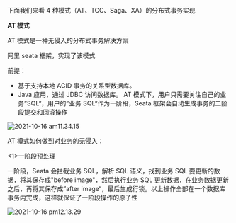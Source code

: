 下面我们来看 4 种模式（AT、TCC、Saga、XA）的分布式事务实现

**AT 模式**

AT 模式是一种无侵入的分布式事务解决方案

阿里 seata 框架，实现了该模式

前提：

- 基于支持本地 ACID 事务的关系型数据库。
- Java 应用，通过 JDBC 访问数据库。
  AT 模式下，用户只需要关注自己的业务”SQL“，用户的”业务 SQL“作为一阶段，Seata 框架会自动生成事务的二阶段提交和回滚操作

![2021-10-16 am11.34.15](https://muyids.oss-cn-beijing.aliyuncs.com/2021-10-16%20am11.34.15.png)

AT 模式如何做到对业务的无侵入：

<1>一阶段预处理

一阶段，Seata 会拦截业务 SQL，解析 SQL 语义，找到业务 SQL 要更新的数据，将其保存成"before image"，然后执行业务 SQL 更新数据，在业务数据更新之后，再将其保存成”after image“，最后生成行锁。以上操作全部在一个数据库事务内完成，这样就保证了一阶段操作的原子性

![2021-10-16 pm12.13.29](https://muyids.oss-cn-beijing.aliyuncs.com/2021-10-16%20pm12.13.29.png)
